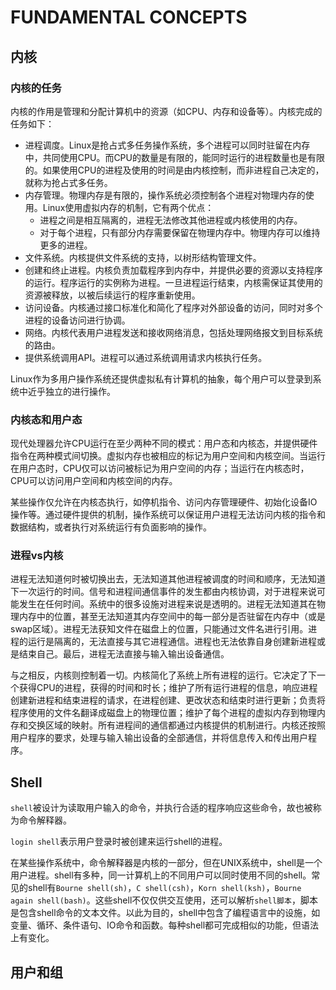 # FUNDAMENTAL CONCEPTS

## 内核

### 内核的任务

内核的作用是管理和分配计算机中的资源（如CPU、内存和设备等）。内核完成的任务如下：

* 进程调度。Linux是抢占式多任务操作系统，多个进程可以同时驻留在内存中，共同使用CPU。而CPU的数量是有限的，能同时运行的进程数量也是有限的。如果使用CPU的进程及使用的时间是由内核控制，而非进程自己决定的，就称为抢占式多任务。
* 内存管理。物理内存是有限的，操作系统必须控制各个进程对物理内存的使用。Linux使用虚拟内存的机制，它有两个优点：
  * 进程之间是相互隔离的，进程无法修改其他进程或内核使用的内存。
  * 对于每个进程，只有部分内存需要保留在物理内存中。物理内存可以维持更多的进程。
* 文件系统。内核提供文件系统的支持，以树形结构管理文件。
* 创建和终止进程。内核负责加载程序到内存中，并提供必要的资源以支持程序的运行。程序运行的实例称为进程。一旦进程运行结束，内核需保证其使用的资源被释放，以被后续运行的程序重新使用。
* 访问设备。内核通过接口标准化和简化了程序对外部设备的访问，同时对多个进程的设备访问进行协调。
* 网络。内核代表用户进程发送和接收网络消息，包括处理网络报文到目标系统的路由。
* 提供系统调用API。进程可以通过系统调用请求内核执行任务。

Linux作为多用户操作系统还提供虚拟私有计算机的抽象，每个用户可以登录到系统中近乎独立的进行操作。

### 内核态和用户态

现代处理器允许CPU运行在至少两种不同的模式：用户态和内核态，并提供硬件指令在两种模式间切换。虚拟内存也被相应的标记为用户空间和内核空间。当运行在用户态时，CPU仅可以访问被标记为用户空间的内存；当运行在内核态时，CPU可以访问用户空间和内核空间的内存。

某些操作仅允许在内核态执行，如停机指令、访问内存管理硬件、初始化设备IO操作等。通过硬件提供的机制，操作系统可以保证用户进程无法访问内核的指令和数据结构，或者执行对系统运行有负面影响的操作。

### 进程vs内核

进程无法知道何时被切换出去，无法知道其他进程被调度的时间和顺序，无法知道下一次运行的时间。信号和进程间通信事件的发生都由内核协调，对于进程来说可能发生在任何时间。系统中的很多设施对进程来说是透明的。进程无法知道其在物理内存中的位置，甚至无法知道其内存空间中的每一部分是否驻留在内存中（或是swap区域）。进程无法获知文件在磁盘上的位置，只能通过文件名进行引用。进程的运行是隔离的，无法直接与其它进程通信。进程也无法依靠自身创建新进程或是结束自己。最后，进程无法直接与输入输出设备通信。

与之相反，内核则控制着一切。内核简化了系统上所有进程的运行。它决定了下一个获得CPU的进程，获得的时间和时长；维护了所有运行进程的信息，响应进程创建新进程和结束进程的请求，在进程创建、更改状态和结束时进行更新；负责将程序使用的文件名翻译成磁盘上的物理位置；维护了每个进程的虚拟内存到物理内存和交换区域的映射。所有进程间的通信都通过内核提供的机制进行。内核还按照用户程序的要求，处理与输入输出设备的全部通信，并将信息传入和传出用户程序。

## Shell

`shell`被设计为读取用户输入的命令，并执行合适的程序响应这些命令，故也被称为命令解释器。

`login shell`表示用户登录时被创建来运行shell的进程。

在某些操作系统中，命令解释器是内核的一部分，但在UNIX系统中，shell是一个用户进程。shell有多种，同一计算机上的不同用户可以同时使用不同的shell。常见的shell有`Bourne shell(sh)`，`C shell(csh)`，`Korn shell(ksh)`，`Bourne again shell(bash)`。这些shell不仅仅供交互使用，还可以解析`shell脚本`，脚本是包含shell命令的文本文件。以此为目的，shell中包含了编程语言中的设施，如变量、循环、条件语句、IO命令和函数。每种shell都可完成相似的功能，但语法上有变化。

## 用户和组